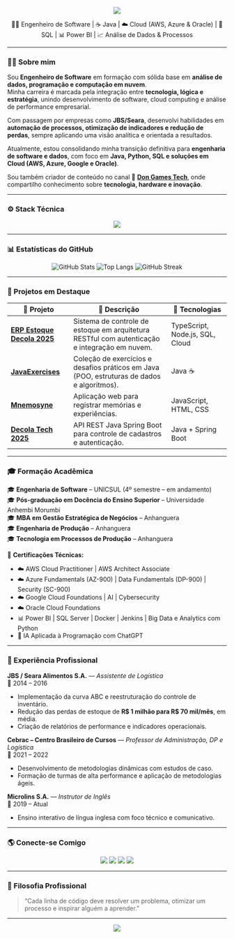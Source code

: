 <!-- Banner superior -->
<p align="center">
  <img src="https://capsule-render.vercel.app/api?type=waving&color=0:0077ff,100:8a2be2&height=180&section=header&text=Juan%20Carlo%20Andrade%20Cruz%20🚀&fontSize=36&fontColor=fff&animation=fadeIn"/>
</p>

<p align="center">
👨‍💻 Engenheiro de Software | ☕ Java | ☁️ Cloud (AWS, Azure & Oracle) | 🧩 SQL | 📊 Power BI | 📈 Análise de Dados & Processos
</p>

---

### 👨‍💻 Sobre mim

Sou **Engenheiro de Software** em formação com sólida base em **análise de dados, programação e computação em nuvem**.  
Minha carreira é marcada pela integração entre **tecnologia, lógica e estratégia**, unindo desenvolvimento de software, cloud computing e análise de performance empresarial.

Com passagem por empresas como **JBS/Seara**, desenvolvi habilidades em **automação de processos, otimização de indicadores e redução de perdas**, sempre aplicando uma visão analítica e orientada a resultados.  

Atualmente, estou consolidando minha transição definitiva para **engenharia de software e dados**, com foco em **Java, Python, SQL e soluções em Cloud (AWS, Azure, Google e Oracle)**.  

Sou também criador de conteúdo no canal 🎥 [**Don Games Tech**](https://m.youtube.com/@dongamestech), onde compartilho conhecimento sobre **tecnologia, hardware e inovação**.

---

### ⚙️ Stack Técnica

<p align="center">
  <img src="https://skillicons.dev/icons?i=java,python,ts,js,html,css,nodejs,spring,mysql,git,github,powerbi,aws,azure,gcp,oracle,docker,vscode,linux" />
</p>

---

### 📊 Estatísticas do GitHub
<div align="center">

![GitHub Stats](https://github-readme-stats.vercel.app/api?username=donjuan029&show_icons=true&theme=tokyonight&hide_border=true&bg_color=00000000&title_color=8a2be2&icon_color=0077ff)
![Top Langs](https://github-readme-stats.vercel.app/api/top-langs/?username=donjuan029&layout=compact&theme=tokyonight&hide_border=true&bg_color=00000000&title_color=8a2be2)
![GitHub Streak](https://streak-stats.demolab.com?user=donjuan029&theme=tokyonight&hide_border=true)

</div>

---

### 🧩 Projetos em Destaque

| 🚀 Projeto | 📘 Descrição | 🧠 Tecnologias |
|-------------|--------------|----------------|
| [**ERP Estoque Decola 2025**](https://github.com/donjuan029/erp-estoque-decola-2025) | Sistema de controle de estoque em arquitetura RESTful com autenticação e integração em nuvem. | TypeScript, Node.js, SQL, Cloud |
| [**JavaExercises**](https://github.com/donjuan029/JavaExercises) | Coleção de exercícios e desafios práticos em Java (POO, estruturas de dados e algoritmos). | Java ☕ |
| [**Mnemosyne**](https://github.com/donjuan029/Mnemosyne) | Aplicação web para registrar memórias e experiências. | JavaScript, HTML, CSS |
| [**Decola Tech 2025**](https://github.com/donjuan029/decola-tech-2025) | API REST Java Spring Boot para controle de cadastros e autenticação. | Java + Spring Boot |

---

### 🎓 Formação Acadêmica

🎓 **Engenharia de Software** – UNICSUL (4º semestre – em andamento)  
🎓 **Pós-graduação em Docência do Ensino Superior** – Universidade Anhembi Morumbi  
🎓 **MBA em Gestão Estratégica de Negócios** – Anhanguera  
🎓 **Engenharia de Produção** – Anhanguera  
🎓 **Tecnologia em Processos de Produção** – Anhanguera  

📘 **Certificações Técnicas:**
- ☁️ AWS Cloud Practitioner | AWS Architect Associate  
- ☁️ Azure Fundamentals (AZ-900) | Data Fundamentals (DP-900) | Security (SC-900)  
- ☁️ Google Cloud Foundations | AI | Cybersecurity  
- ☁️ Oracle Cloud Foundations  
- 📊 Power BI | SQL Server | Docker | Jenkins | Big Data e Analytics com Python  
- 🤖 IA Aplicada à Programação com ChatGPT

---

### 💼 Experiência Profissional

**JBS / Seara Alimentos S.A.** — *Assistente de Logística*  
📅 2014 – 2016  
- Implementação da curva ABC e reestruturação do controle de inventário.  
- Redução das perdas de estoque de **R$ 1 milhão para R$ 70 mil/mês**, em média.  
- Criação de relatórios de performance e indicadores operacionais.

**Cebrac – Centro Brasileiro de Cursos** — *Professor de Administração, DP e Logística*  
📅 2021 – 2022  
- Desenvolvimento de metodologias dinâmicas com estudos de caso.  
- Formação de turmas de alta performance e aplicação de metodologias ágeis.

**Microlins S.A.** — *Instrutor de Inglês*  
📅 2019 – Atual  
- Ensino interativo de língua inglesa com foco técnico e comunicativo.

---

### 🌎 Conecte-se Comigo

<p align="center">
  <a href="https://www.linkedin.com/in/juancarloandradecruz/" target="_blank"><img src="https://img.shields.io/badge/-LinkedIn-0077B5?style=for-the-badge&logo=linkedin&logoColor=white"/></a>
  <a href="mailto:juancarloandradecruz@gmail.com"><img src="https://img.shields.io/badge/-Gmail-D14836?style=for-the-badge&logo=gmail&logoColor=white"/></a>
  <a href="https://m.youtube.com/@dongamestech"><img src="https://img.shields.io/badge/-YouTube-FF0000?style=for-the-badge&logo=youtube&logoColor=white"/></a>
  <a href="https://github.com/donjuan029"><img src="https://img.shields.io/badge/-GitHub-181717?style=for-the-badge&logo=github&logoColor=white"/></a>
</p>

---

### 💬 Filosofia Profissional

> “Cada linha de código deve resolver um problema, otimizar um processo e inspirar alguém a aprender.”

---

<p align="center">
  <img src="https://capsule-render.vercel.app/api?type=waving&color=0:8a2be2,100:0077ff&height=120&section=footer"/>
</p>

